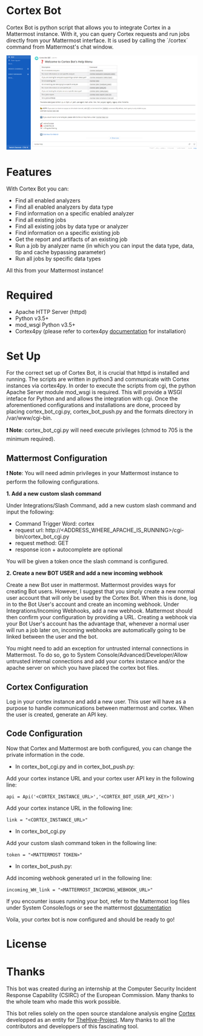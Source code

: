 # Cortex Bot
Cortex Bot is python script that allows you to integrate Cortex in a Mattermost instance. With it, you can query Cortex requests and run jobs directly from your Mattermost interface. It is used by calling the ´/cortex´ command from Mattermost's chat window. 

![](images/help.PNG)

# Features
With Cortex Bot you can:
 - Find all enabled analyzers
 - Find all enabled analyzers by data type
 - Find information on a specific enabled analyzer
 - Find all existing jobs
 - Find all existing jobs by data type or analyzer
 - Find information on a specific existing job
 - Get the report and artifacts of an existing job
 - Run a job by analyzer name (in which you can input the data type, data, tlp and cache bypassing parameter)
 - Run all jobs by specific data types
 
All this from your Mattermost instance!

# Required

- Apache HTTP Server (httpd)
- Python v3.5+
- mod_wsgi Python v3.5+
- Cortex4py (please refer to cortex4py [documentation](https://github.com/TheHive-Project/Cortex4py) for installation)

# Set Up

For the correct set up of Cortex Bot, it is crucial that httpd is installed and running. The scripts are written in python3 and communicate with Cortex instances via cortex4py. In order to execute the scripts from cgi, the python Apache Server module mod_wsgi is required. This will provide a WSGI inteface for Python and and allows the integration with cgi. Once the aforementioned configurations and installations are done, proceed by placing cortex_bot_cgi.py, cortex_bot_push.py and the formats directory in /var/www/cgi-bin. 

**:heavy_exclamation_mark: Note**: cortex_bot_cgi.py will need execute privileges (chmod to 705 is the minimum required).


## Mattermost Configuration


**:heavy_exclamation_mark: Note**: You will need admin privileges in your Mattermost instance to perform the following configurations. 

**1. Add a new custom slash command**

Under Integrations/Slash Command, add a new custom slash command and input the following:
 
* Command Trigger Word: cortex
* request url: http://<ADDRESS_WHERE_APACHE_IS_RUNNING>/cgi-bin/cortex_bot_cgi.py
* request method: GET
* response icon + autocomplete are optional

You will be given a token once the slash command is configured.

**2. Create a new BOT USER and add a new incoming webhook**

Create a new Bot user in mattermost. Mattermost provides ways for creating Bot users. However, I suggest that you simply create a new normal user account that will only be used by the Cortex Bot. When this is done, log in to the Bot User's account and create an incoming webhook.
Under Integrations/Incoming Webhooks, add a new webhook. Mattermost should then confirm your configuration by providing a URL. Creating a webhook via your Bot User's account has the advantage that, whenever a normal user will run a job later on, incoming webhooks are automatically going to be linked between the user and the bot. 

You might need to add an exception for untrusted internal connections in Mattermost. To do so, go to System Console/Advanced/Developer/Allow untrusted internal connections and add your cortex instance and/or the apache server on which you have placed the cortex bot files.


## Cortex Configuration


Log in your cortex instance and add a new user. This user will have as a purpose to handle communications between mattermost and cortex. When the user is created, generate an API key.


## Code Configuration


Now that Cortex and Mattermost are both configured, you can change the private information in the code.

* In cortex_bot_cgi.py and in cortex_bot_push.py:

Add your cortex instance URL and your cortex user API key in the following line:
```
api = Api('<CORTEX_INSTANCE_URL>','<CORTEX_BOT_USER_API_KEY>')
```

Add your cortex instance URL in the following line: 
```
link = "<CORTEX_INSTANCE_URL>"
```

* In cortex_bot_cgi.py

Add your custom slash command token in the following line:
```
token = "<MATTERMOST TOKEN>"
```

* In cortex_bot_push.py:

Add incoming webhook generated url in the following line:
```
incoming_WH_link = "<MATTERMOST_INCOMING_WEBHOOK_URL>"
```


If you encounter issues running your bot, refer to the Mattermost log files under System Console/logs or see the mattermost [documentation](https://docs.mattermost.com/)

Voila, your cortex bot is now configured and should be ready to go!

# License


# Thanks

This bot was created during an internship at the Computer Security Incident Response Capability (CSIRC) of the European Commission. Many thanks to the whole team who made this work possible. 

This bot relies solely on the open source standalone analysis engine [Cortex](https://github.com/TheHive-Project/Cortex) developped as an entity for [TheHive-Project](https://github.com/TheHive-Project). Many thanks to all the contributors and developpers of this fascinating tool.

